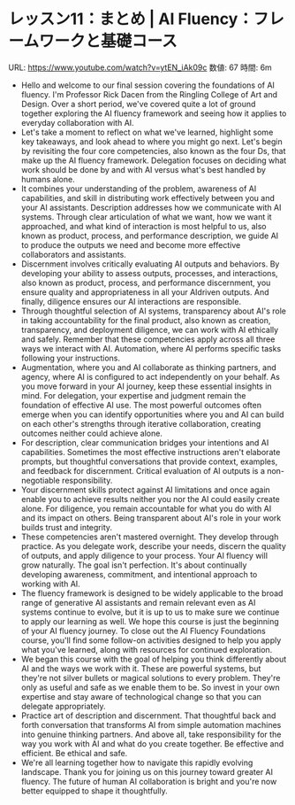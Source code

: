 # レッスン11：まとめ | AI Fluency：フレームワークと基礎コース

URL: https://www.youtube.com/watch?v=ytEN_iAk09c
数値: 67
時間: 6m

- Hello and welcome to our final session covering the foundations of AI fluency. I'm Professor Rick Dacen from the Ringling College of Art and Design. Over a short period, we've covered quite a lot of ground together exploring the AI fluency framework and seeing how it applies to everyday collaboration with AI.
- Let's take a moment to reflect on what we've learned, highlight some key takeaways, and look ahead to where you might go next. Let's begin by revisiting the four core competencies, also known as the four Ds, that make up the AI fluency framework. Delegation focuses on deciding what work should be done by and with AI versus what's best handled by humans alone.
- It combines your understanding of the problem, awareness of AI capabilities, and skill in distributing work effectively between you and your AI assistants. Description addresses how we communicate with AI systems. Through clear articulation of what we want, how we want it approached, and what kind of interaction is most helpful to us, also known as product, process, and performance description, we guide AI to produce the outputs we need and become more effective collaborators and assistants.
- Discernment involves critically evaluating AI outputs and behaviors. By developing your ability to assess outputs, processes, and interactions, also known as product, process, and performance discernment, you ensure quality and appropriateness in all your AIdriven outputs. And finally, diligence ensures our AI interactions are responsible.
- Through thoughtful selection of AI systems, transparency about AI's role in taking accountability for the final product, also known as creation, transparency, and deployment diligence, we can work with AI ethically and safely. Remember that these competencies apply across all three ways we interact with AI. Automation, where AI performs specific tasks following your instructions.
- Augmentation, where you and AI collaborate as thinking partners, and agency, where AI is configured to act independently on your behalf. As you move forward in your AI journey, keep these essential insights in mind. For delegation, your expertise and judgment remain the foundation of effective AI use. The most powerful outcomes often emerge when you can identify opportunities where you and AI can build on each other's strengths through iterative collaboration, creating outcomes neither could achieve alone.
- For description, clear communication bridges your intentions and AI capabilities. Sometimes the most effective instructions aren't elaborate prompts, but thoughtful conversations that provide context, examples, and feedback for discernment. Critical evaluation of AI outputs is a non-negotiable responsibility.
- Your discernment skills protect against AI limitations and once again enable you to achieve results neither you nor the AI could easily create alone. For diligence, you remain accountable for what you do with AI and its impact on others. Being transparent about AI's role in your work builds trust and integrity.
- These competencies aren't mastered overnight. They develop through practice. As you delegate work, describe your needs, discern the quality of outputs, and apply diligence to your process. Your AI fluency will grow naturally. The goal isn't perfection. It's about continually developing awareness, commitment, and intentional approach to working with AI.
- The fluency framework is designed to be widely applicable to the broad range of generative AI assistants and remain relevant even as AI systems continue to evolve, but it is up to us to make sure we continue to apply our learning as well. We hope this course is just the beginning of your AI fluency journey. To close out the AI Fluency Foundations course, you'll find some follow-on activities designed to help you apply what you've learned, along with resources for continued exploration.
- We began this course with the goal of helping you think differently about AI and the ways we work with it. These are powerful systems, but they're not silver bullets or magical solutions to every problem. They're only as useful and safe as we enable them to be. So invest in your own expertise and stay aware of technological change so that you can delegate appropriately.
- Practice art of description and discernment. That thoughtful back and forth conversation that transforms AI from simple automation machines into genuine thinking partners. And above all, take responsibility for the way you work with AI and what do you create together. Be effective and efficient. Be ethical and safe.
- We're all learning together how to navigate this rapidly evolving landscape. Thank you for joining us on this journey toward greater AI fluency. The future of human AI collaboration is bright and you're now better equipped to shape it thoughtfully.